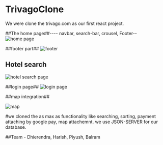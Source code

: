 # TrivagoClone
We were clone the trivago.com as our first react project. 

##The home page##----
navbar, search-bar, crousel, Footer--
![home page](https://user-images.githubusercontent.com/86410279/136550509-dc646037-392e-4bd9-81d0-d5fb2ab91029.PNG)

##footer part##
![footer](https://user-images.githubusercontent.com/86410279/136550560-172e722a-9790-42b8-969f-43e68b5ff6cb.PNG)

## Hotel search ##
![hotel search page](https://user-images.githubusercontent.com/86410279/136550771-11a22362-2ee6-450c-a79a-a001e20f301d.PNG)

##login page##
![login page](https://user-images.githubusercontent.com/86410279/136550814-35e9e8d6-098f-40d2-91dd-7ddfe566a18e.PNG)

##map integration##

![map](https://user-images.githubusercontent.com/86410279/136550992-7df66c5a-a658-4f89-a1c5-d9cdd44be2e6.PNG)

#we cloned the as max as functionality like searching, sorting, payment attaching by google pay, map attachemnt. we use JSON-SERVER for our database.

##Team - Dhierendra, Harish, Piyush, Balram
